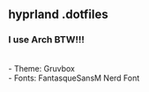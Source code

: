 ## hyprland .dotfiles

### I use Arch BTW!!!
<br>
 - Theme: Gruvbox
<br>
 - Fonts: FantasqueSansM Nerd Font


